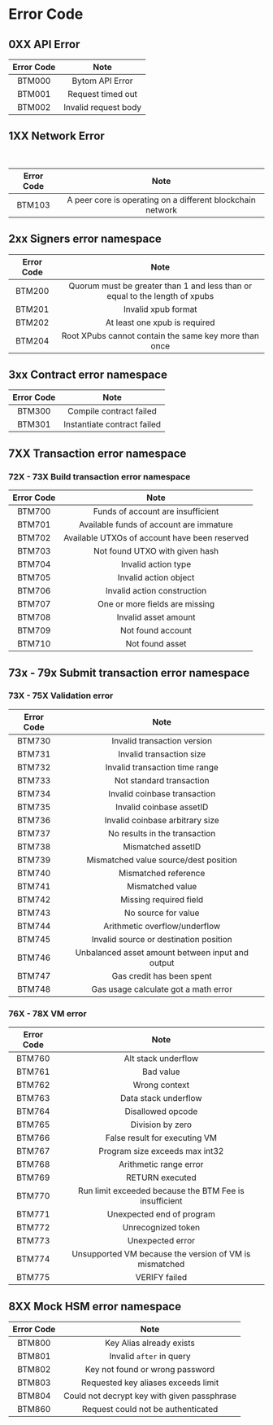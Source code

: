 # Error Code

<a name="223abb07"></a>
## 0XX API Error

| Error Code | Note |
| :---: | :---: |
| BTM000 | Bytom API Error |
| BTM001 | Request timed out |
| BTM002 | Invalid request body |


<a name="7c9d7f12"></a>
## 1XX Network Error
<br />

| Error Code | Note |
| :---: | :---: |
| BTM103 | A peer core is operating on a different blockchain network |


<a name="d5a8a2ed"></a>
## 2xx Signers error namespace

| Error Code | Note |
| :---: | :---: |
| BTM200 | Quorum must be greater than 1 and less than or equal to the length of xpubs |
| BTM201 | Invalid xpub format |
| BTM202 | At least one xpub is required |
| BTM204 | Root XPubs cannot contain the same key more than once |


<a name="bfbfc7e2"></a>
## 3xx Contract error namespace

| Error Code | Note |
| :---: | :---: |
| BTM300 | Compile contract failed |
| BTM301 | Instantiate contract failed |


<a name="a7d9e69f"></a>
## 7XX Transaction error namespace
<a name="d41d8cd9"></a>
### 
<a name="0cbd6eb1"></a>
### 72X - 73X Build transaction error namespace

| Error Code | Note |
| :---: | :---: |
| BTM700 | Funds of account are insufficient |
| BTM701 | Available funds of account are immature |
| BTM702 | Available UTXOs of account have been reserved |
| BTM703 | Not found UTXO with given hash |
| BTM704 | Invalid action type |
| BTM705 | Invalid action object |
| BTM706 | Invalid action construction |
| BTM707 | One or more fields are missing |
| BTM708 | Invalid asset amount |
| BTM709 | Not found account |
| BTM710 | Not found asset |

<a name="07d8c066"></a>
## 73x - 79x Submit transaction error namespace
<a name="4e555d0a"></a>
### 73X - 75X Validation error

| Error Code | Note |
| :---: | :---: |
| BTM730 | Invalid transaction version |
| BTM731 | Invalid transaction size |
| BTM732 | Invalid transaction time range |
| BTM733 | Not standard transaction |
| BTM734 | Invalid coinbase transaction |
| BTM735 | Invalid coinbase assetID |
| BTM736 | Invalid coinbase arbitrary size |
| BTM737 | No results in the transaction |
| BTM738 | Mismatched assetID |
| BTM739 | Mismatched value source/dest position |
| BTM740 | Mismatched reference |
| BTM741 | Mismatched value |
| BTM742 | Missing required field |
| BTM743 | No source for value |
| BTM744 | Arithmetic overflow/underflow |
| BTM745 | Invalid source or destination position |
| BTM746 | Unbalanced asset amount between input and output |
| BTM747 | Gas credit has been spent |
| BTM748 | Gas usage calculate got a math error |



<a name="fd9c9626"></a>
### 76X - 78X VM error

| Error Code | Note |
| :---: | :---: |
| BTM760 | Alt stack underflow |
| BTM761 | Bad value |
| BTM762 | Wrong context |
| BTM763 | Data stack underflow |
| BTM764 | Disallowed opcode |
| BTM765 | Division by zero |
| BTM766 | False result for executing VM |
| BTM767 | Program size exceeds max int32 |
| BTM768 | Arithmetic range error |
| BTM769 | RETURN executed |
| BTM770 | Run limit exceeded because the BTM Fee is insufficient |
| BTM771 | Unexpected end of program |
| BTM772 | Unrecognized token |
| BTM773 | Unexpected error |
| BTM774 | Unsupported VM because the version of VM is mismatched |
| BTM775 | VERIFY failed |


<a name="34cbf106"></a>
## 8XX Mock HSM error namespace

| Error Code | Note |
| :---: | :---: |
| BTM800 | Key Alias already exists |
| BTM801 | Invalid `after` in query |
| BTM802 | Key not found or wrong password |
| BTM803 | Requested key aliases exceeds limit |
| BTM804 | Could not decrypt key with given passphrase |
| BTM860 | Request could not be authenticated |



